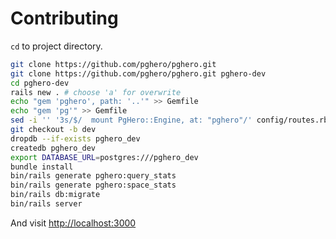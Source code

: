 # Contributing

`cd` to project directory.

```sh
git clone https://github.com/pghero/pghero.git
git clone https://github.com/pghero/pghero.git pghero-dev
cd pghero-dev
rails new . # choose 'a' for overwrite
echo "gem 'pghero', path: '..'" >> Gemfile
echo "gem 'pg'" >> Gemfile
sed -i '' '3s/$/  mount PgHero::Engine, at: "pghero"/' config/routes.rb
git checkout -b dev
dropdb --if-exists pghero_dev
createdb pghero_dev
export DATABASE_URL=postgres:///pghero_dev
bundle install
bin/rails generate pghero:query_stats
bin/rails generate pghero:space_stats
bin/rails db:migrate
bin/rails server
```

And visit [http://localhost:3000](http://localhost:3000)
